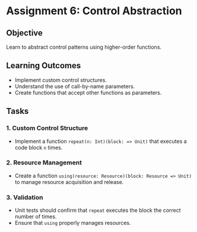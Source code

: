 
# Assignment 6: Control Abstraction

## Objective
Learn to abstract control patterns using higher-order functions.

## Learning Outcomes
- Implement custom control structures.
- Understand the use of call-by-name parameters.
- Create functions that accept other functions as parameters.

## Tasks

### 1. Custom Control Structure
- Implement a function `repeat(n: Int)(block: => Unit)` that executes a code block `n` times.

### 2. Resource Management
- Create a function `using(resource: Resource)(block: Resource => Unit)` to manage resource acquisition and release.

### 3. Validation
- Unit tests should confirm that `repeat` executes the block the correct number of times.
- Ensure that `using` properly manages resources.
